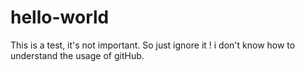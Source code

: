 # hello-world
This is a test, it's not important. So just ignore it !
i don't know how to understand the usage of gitHub.
